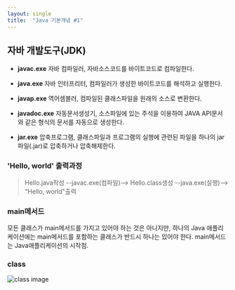 ```yaml
---
layout: single
title:  "Java 기본개념 #1"
---
```

## 자바 개발도구(JDK)

- **javac.exe**   자바 컴파일러, 자바소스코드를 바이트코드로 컴파일한다.
- **java.exe**    자바 인터프리터, 컴파일러가 생성한 바이트코드를 해석하고 실행한다.
- **javap.exe**   역어셈블러, 컴파일된 클래스파일을 원래의 소스로 변환한다.

- **javadoc.exe** 자동문서생성기, 소스파일에 있는 주석을 이용하여 JAVA API문서와 같은 형식의 문서를 자동으로 생성한다.
- **jar.exe**     압축프로그램, 클래스파일과 프로그램의 실행에 관련된 파일을 하나의 jar파일(.jar)로 압축하거나 압축해제한다.

### 'Hello, world' 출력과정
> Hello.java작성 --javac.exe(컴파일)--> Hello.class생성 --java.exe(실행)--> "Hello, world"출력

### main메서드
모든 클래스가 main메서드를 가지고 있어야 하는 것은 아니지만,
하나의 Java 애플리케이션에는 main메서드를 포함하는 클래스가 반드시 하나는 있어야 한다.
main메서드는 Java애플리케이션의 시작점.

### class
![class image](<img width="460" alt="화면 캡처 2022-01-19 083123" src="https://user-images.githubusercontent.com/97990285/150140837-20f6f917-cc1c-4d74-96be-7d10894f550d.png">
)
